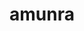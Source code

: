 <html>

<head></head>

<body>


<h1>amunra</h1>

<script src="https://cdnjs.cloudflare.com/ajax/libs/jquery/3.4.1/jquery.min.js"></script>

<script>
  
          $.ajax({
            url: 'https://api.amunra.com/api/users/sign_in',
            data : '{"user" : {"email":"qwerty@gmail.com", "password":"Qwerty12345"}}',
            contentType : 'application/json',
            type : 'POST',
            xhrFields: {
                withCredentials: true
            },
            headers: {
                "Accept": "application/vnd.softswiss.v1+json"
            },
            success: function(data) {
                console.log(data);
            },
            error: function(data) {
                console.log(data);
            }
        })


var http_request;
http_request = new XMLHTTPRequest();
http_request.onreadystatechange = function () { /* .. */ };
http_request.open("POST", "https://api.amunra.com/api/users/sign_in");
http_request.withCredentials = true;
http_request.setRequestHeader("Content-Type", "application/json");
http_request.send({ 'request': "authentication token" });


</script>

</body>

</html>
